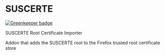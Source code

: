 SUSCERTE
=============

[![Greenkeeper badge](https://badges.greenkeeper.io/ajsb85/mozilla-addon-suscerte.svg)](https://greenkeeper.io/)

SUSCERTE Root Certificate Importer


Addon that adds the SUSCERTE root to the Firefox trusted root certificate store
